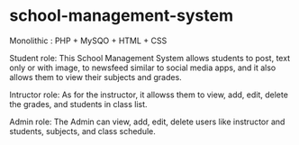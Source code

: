 # school-management-system

Monolithic : PHP + MySQO + HTML + CSS

Student role:
This School Management System allows students to post, text only or with image, to newsfeed similar to social media apps, and it also allows them to view their subjects and grades.

Intructor role:
As for the instructor, it allowss them to view, add, edit, delete the grades, and students in class list.

Admin role:
The Admin can view, add, edit, delete users like instructor and students, subjects, and class schedule.
